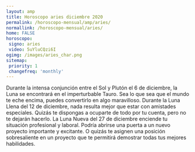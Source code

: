 ```yaml
---
layout: amp
title: Horoscopo aries diciembre 2020 
permalink: /horoscopo-mensual/amp/aries/
normallink: /horoscopo-mensual/aries/
home: FALSE
horoscopo:
 signo: aries
 video: 5uYluCQzi6I
ogimg: /images/aries_char.png
sitemap:
 priority: 1
 changefreq: 'monthly'
---
```



Durante la intensa conjunción entre el Sol y Plutón el 6 de diciembre, la Luna se encontrará en el imperturbable Tauro. Sea lo que sea que el mundo te eche encima, puedes convertirlo en algo maravilloso. Durante la Luna Llena del 12 de diciembre, nada resulta mejor que estar con amistades especiales. Quizás te dispongas a ocuparte de todo por tu cuenta, pero no te dejarán hacerlo. La Luna Nueva del 27 de diciembre enciende tu situación profesional y laboral. Podría abrirse una puerta a un nuevo proyecto importante y excitante. O quizás te asignen una posición sobresaliente en un proyecto que te permitirá demostrar todas tus mejores habilidades.   